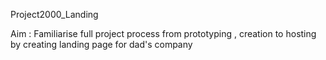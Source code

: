 Project2000_Landing

Aim : Familiarise full project process from prototyping , creation to hosting by creating landing page for dad's company

